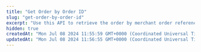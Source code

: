 ```yaml
---
title: "Get Order by Order ID"
slug: "get-order-by-order-id"
excerpt: "Use this API to retrieve the order by merchant order reference."
hidden: true
createdAt: "Mon Jul 08 2024 11:55:59 GMT+0000 (Coordinated Universal Time)"
updatedAt: "Mon Jul 08 2024 11:56:55 GMT+0000 (Coordinated Universal Time)"
---
```

